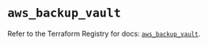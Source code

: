 # `aws_backup_vault`

Refer to the Terraform Registry for docs: [`aws_backup_vault`](https://registry.terraform.io/providers/hashicorp/aws/5.44.0/docs/resources/backup_vault).
